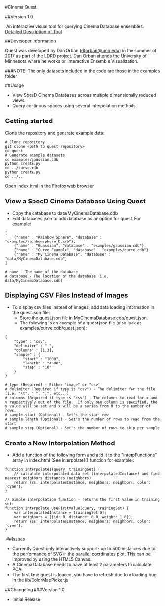 #Cinema Quest

##Version 1.0

​
An interactive visual tool for querying Cinema Database ensembles.  [Detailed Description of Tool](https://tf.lanl.gov/ctf/code/git/projects.aesist_open/scm.quest/file/images/doc/quest_details.png)

##Developer Information

Quest was developed by Dan Orban (dtorban@umn.edu) in the summer of 2017 as part of the
LDRD project.  Dan Orban attends the University of Minnesota where he works on Interactive Ensemble Visualization.
​

###NOTE: The only datasets included in the code are those in the examples folder
​

##Usage
* View SpecD Cinema Databases across multiple dimensionally reduced views.
* Query continous spaces using several interpolation methods.

## Getting started

Clone the repository and generate example data:

```
# Clone repository
git clone <path to quest repository>
cd quest
# Generate example datasets
cd examples/gaussian.cdb
python create.py
cd ../curve.cdb
python create.py
cd ../..

```

Open index.html in the Firefox web browser

## View a SpecD Cinema Database Using Quest
* Copy the database to data/MyCinemaDatabase.cdb
* Edit databases.json to add database as an option for quest.  For example:
```
[
	{"name" : "Rainbow Sphere", "database" : "examples/rainbowsphere_D.cdb"},
	{"name" : "Guassian", "database" : "examples/gaussian.cdb"},
	{"name" : "Curve Example", "database" : "examples/curve.cdb"}
	{"name" : "My Cinema Database", "database" : "data/MyCinemaDatabase.cdb"}
]

# name - The name of the database
# database - The location of the database (i.e. data/MyCinemaDatabase.cdb)
```

## Displaying CSV Files Instead of Images
* To display csv files instead of images, add data loading information in the quest.json file:
  * Store the quest.json file in MyCinemaDatabase.cdb/quest.json.
  * The following is an example of a quest.json file (also look at examples/curve.cdb/quest.json):
```
{
	"type" : "csv",
	"delimiter" : " ",
	"columns" : [1,3],
	"sample" : {
		"start" : "1000",
		"length" : "4500",
		"step" : "10"
	}
}

# type (Required) - Either "image" or "csv"
# delimiter (Required if type is "csv") - The delimiter for the file (i.e. "\t", " ", ",", etc...)
# columns (Required if type is "csv") - The columns to read for x and y respectively out of the file.  If only one column is specified, the y value will be set and x will be a series from 0 to the number of rows.
# sample.start (Optional) - Set's the start row
# sample.length (Optional) - Set's the number of rows to read from the start
# sample.step (Optional) - Set's the number of rows to skip per sample

```

## Create a New Interpolation Method
* Add a function of the following form and add it to the "interpFunctions" array in index.html (See interpolate1() function for example):
```
function interpolate1(query, trainingSet) {
	// calculate interpolated data set (interpolatedInstance) and find nearest neighbors distances (neighbors)
   	return {ds: interpolatedInstance, neighbors: neighbors, color: 'cyan'};
}

// Simple interpolation function - returns the first value in training set:
function interpolate_UseFirstValue(query, trainingSet) {
	var interpolatedInstance = trainingSet[0];
	var neighbors = [{id: 0, distance: 0.0, weight: 1.0}];
	return {ds: interpolatedInstance, neighbors: neighbors, color: 'cyan'};
}
```
​
##Issues
* Currently Quest only interactively supports up to 500 instances due to the performance of SVG in the parallel coordinates plot.  This can be improved by using the HTML5 Canvas.
* A Cinema Database needs to have at least 2 parameters to calculate PCA.
* The first time quest is loaded, you have to refresh due to a loading bug in the lib/ColorMapPicker.js

##Changelog
###Version 1.0
 * Initial Release
